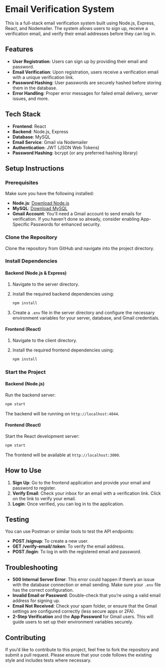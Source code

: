 # Email Verification System

This is a full-stack email verification system built using Node.js, Express, React, and Nodemailer. The system allows users to sign up, receive a verification email, and verify their email addresses before they can log in.

## Features
- **User Registration**: Users can sign up by providing their email and password.
- **Email Verification**: Upon registration, users receive a verification email with a unique verification link.
- **Password Hashing**: User passwords are securely hashed before storing them in the database.
- **Error Handling**: Proper error messages for failed email delivery, server issues, and more.

## Tech Stack
- **Frontend**: React
- **Backend**: Node.js, Express
- **Database**: MySQL
- **Email Service**: Gmail via Nodemailer
- **Authentication**: JWT (JSON Web Tokens)
- **Password Hashing**: bcrypt (or any preferred hashing library)

## Setup Instructions

### Prerequisites
Make sure you have the following installed:
- **Node.js**: [Download Node.js](https://nodejs.org/)
- **MySQL**: [Download MySQL](https://www.mysql.com/)
- **Gmail Account**: You'll need a Gmail account to send emails for verification. If you haven't done so already, consider enabling App-Specific Passwords for enhanced security.

### Clone the Repository
Clone the repository from GitHub and navigate into the project directory.

### Install Dependencies

#### Backend (Node.js & Express)
1. Navigate to the server directory.
2. Install the required backend dependencies using:

   ```bash
   npm install
   ```

3. Create a `.env` file in the server directory and configure the necessary environment variables for your server, database, and Gmail credentials.

#### Frontend (React)
1. Navigate to the client directory.
2. Install the required frontend dependencies using:

   ```bash
   npm install
   ```

### Start the Project

#### Backend (Node.js)
Run the backend server:

```bash
npm start
```

The backend will be running on `http://localhost:4044`.

#### Frontend (React)
Start the React development server:

```bash
npm start
```

The frontend will be available at `http://localhost:3000`.

## How to Use
1. **Sign Up**: Go to the frontend application and provide your email and password to register.
2. **Verify Email**: Check your inbox for an email with a verification link. Click on the link to verify your email.
3. **Login**: Once verified, you can log in to the application.

## Testing
You can use Postman or similar tools to test the API endpoints:

- **POST /signup**: To create a new user.
- **GET /verify-email/:token**: To verify the email address.
- **POST /login**: To log in with the registered email and password.

## Troubleshooting
- **500 Internal Server Error**: This error could happen if there’s an issue with the database connection or email sending. Make sure your `.env` file has the correct configuration.
- **Invalid Email or Password**: Double-check that you’re using a valid email address for signing up.
- **Email Not Received**: Check your spam folder, or ensure that the Gmail settings are configured correctly (less secure apps or 2FA).
- **2-Step Verification** and the **App Password** for Gmail users. This will guide users to set up their environment variables securely.

## Contributing
If you’d like to contribute to this project, feel free to fork the repository and submit a pull request. Please ensure that your code follows the existing style and includes tests where necessary.
